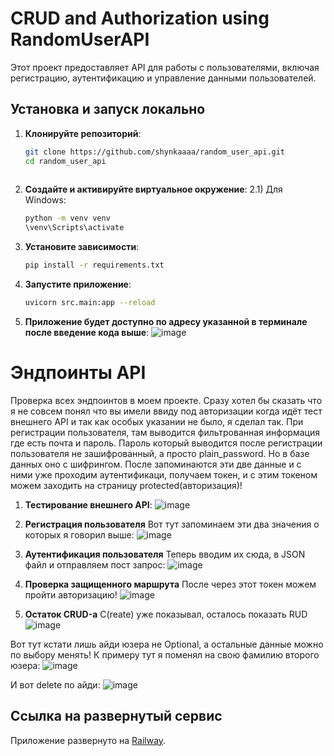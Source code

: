 CRUD and Authorization using RandomUserAPI
==========================================

Этот проект предоставляет API для работы с пользователями, включая регистрацию, аутентификацию и управление данными пользователей.

## Установка и запуск локально

1. **Клонируйте репозиторий**:
   ```bash
   git clone https://github.com/shynkaaaa/random_user_api.git
   cd random_user_api
     
2. **Создайте и активируйте виртуальное окружение**:
   2.1) Для Windows:
      ```bash
      python -m venv venv
      \venv\Scripts\activate
3. **Установите зависимости**:
   ```bash
   pip install -r requirements.txt
4. **Запустите приложение**:
   ```bash
   uvicorn src.main:app --reload
5. **Приложение будет доступно по адресу указанной в терминале после введение кода выше**:
![image](https://github.com/user-attachments/assets/8faa9eac-380c-48be-a20b-7e47051f98e1)

Эндпоинты API
=============

Проверка всех эндпоинтов в моем проекте.
Сразу хотел бы сказать что я не совсем понял что вы имели ввиду под авторизации когда идёт тест внешнего API и так как особых указании не было, я сделал так.
При регистрации пользователя, там выводится фильтрованная информация где есть почта и пароль. Пароль который выводится после регистрации пользователя не зашифрованный, а просто plain_password. Но в базе данных оно с шифрингом. После запоминаются эти две данные и с ними уже проходим аутентификаци, получаем токен, и с этим токеном можем заходить на страницу protected(авторизация)!

1. **Тестирование внешнего API**:
![image](https://github.com/user-attachments/assets/199481d8-28ba-44b3-b79a-e887e01ed1fc)

2. **Регистрация пользователя**
Вот тут запоминаем эти два значения о которых я говорил выше:
![image](https://github.com/user-attachments/assets/a7223612-49a4-412c-a712-4e1bc08c6405)

3. **Аутентификация пользователя**
Теперь вводим их сюда, в JSON файл и отправляем пост запрос:
![image](https://github.com/user-attachments/assets/27c8979e-3d40-45b3-bdfd-8af7198450f2)

4. **Проверка защищенного маршрута**
После через этот токен можем пройти авторизацию!
![image](https://github.com/user-attachments/assets/22af42f5-252a-4ee4-84e5-3dbf4ad6c558)

5. **Остаток CRUD-а**
C(reate) уже показывал, осталось показать RUD
![image](https://github.com/user-attachments/assets/c7e3b8cb-28c0-446b-9815-893103ad0e36)

Вот тут кстати лишь айди юзера не Optional, а остальные данные можно по выбору менять!
К примеру тут я поменял на свою фамилию второго юзера:
![image](https://github.com/user-attachments/assets/b9c01b13-635a-4e22-86c4-766fecff0c26)

И вот delete по айди:
![image](https://github.com/user-attachments/assets/b5c06ea4-595c-4c21-b36a-64781b2ddb61)

## Ссылка на развернутый сервис

Приложение развернуто на [Railway](randomuserapi-production.up.railway.app).





